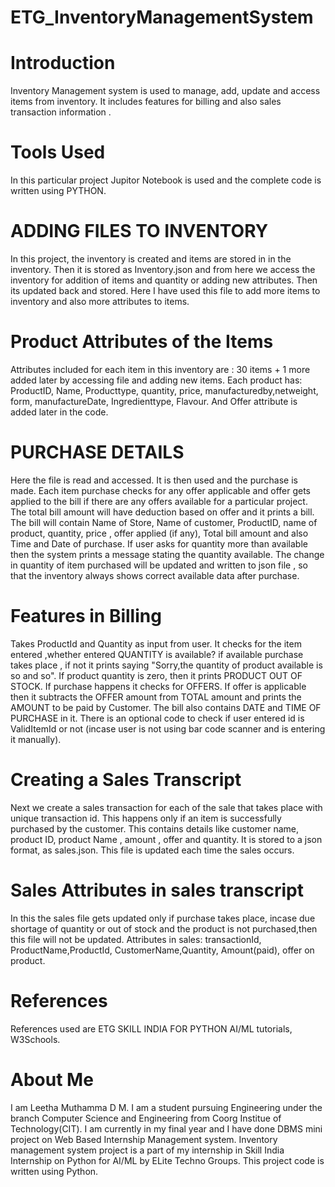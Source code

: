 # ETG_InventoryManagementSystem
# Introduction
Inventory Management system is used to manage, add, update and access items from inventory. It includes features for billing and also sales transaction information .
# Tools Used
In this particular project Jupitor Notebook is used and the complete code is written using PYTHON.
# ADDING FILES TO INVENTORY
In this project, the inventory is created and items are stored in in the inventory.
Then it is stored as Inventory.json and from here we access the inventory for addition of items and quantity or adding new attributes.
Then its updated back and stored. Here I have used this file to add more items to inventory and also more attributes to items.
# Product Attributes of the Items
Attributes included for each item in this inventory are :
30 items + 1 more added later by accessing file and adding new items.
Each product has:
 ProductID, Name, Producttype, quantity, price, manufacturedby,netweight, form, manufactureDate, Ingredienttype, Flavour.
And  Offer attribute is added later in the code.
# PURCHASE DETAILS
Here the file is read and accessed. It is then used and the purchase is made.
Each item purchase checks for any offer applicable and offer gets applied to the bill if there are any offers available for a particular project. The total bill amount will have deduction based on offer and it prints a bill.
The bill will contain Name of Store, Name of customer, ProductID, name of product, quantity, price , offer applied (if any), Total bill amount and also Time and Date of purchase.
If user asks for quantity more than available then the system prints a message stating the quantity available.
The change in quantity of item purchased will be updated and written to json file , so that the inventory always shows correct available data after purchase.
# Features in Billing
 Takes ProductId and Quantity as input from user.
 It checks for the item entered ,whether entered QUANTITY is available?
 if available purchase takes place , if not it prints saying  "Sorry,the quantity of product available is so and so". If product quantity is zero, then it prints PRODUCT OUT OF STOCK.
 If purchase happens it checks for OFFERS.
 If offer is applicable then it subtracts the OFFER amount from TOTAL amount and prints the AMOUNT to be paid by Customer.
 The bill also contains DATE and TIME OF PURCHASE in it.
 There is an optional code to check if user entered id is ValidItemId or not (incase user is not using bar code scanner and is entering it manually).
# Creating a Sales Transcript
Next we create a sales transaction for each of the sale that takes place with unique transaction id. This happens only if an item is successfully purchased by the customer.
This contains details like customer name, product ID, product Name , amount , offer and quantity.
It  is stored to a json format, as sales.json.
This file is updated each time the sales occurs.
# Sales Attributes in sales transcript
In this the sales file gets updated only if purchase takes place, incase due shortage of quantity or out of stock and the product is not purchased,then this file will not be updated.
Attributes in sales: 
transactionId, ProductName,ProductId, CustomerName,Quantity, Amount(paid), offer on product.

# References
References used are ETG SKILL INDIA FOR PYTHON AI/ML tutorials, W3Schools.
# About Me
I am Leetha Muthamma D M.
I am a student pursuing Engineering under the branch Computer Science and Engineering from Coorg Institue of Technology(CIT).
I am currently in my final year and I have done DBMS mini project on Web Based Internship Management system.
Inventory management system project  is a part of my internship in Skill India Internship on Python for AI/ML by ELite Techno Groups.
This project code is written using Python.

